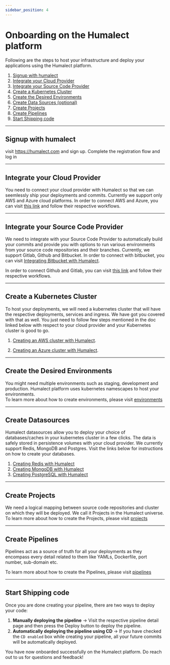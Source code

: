 ```yaml
---
sidebar_position: 4
---
```


# Onboarding on the Humalect platform

Following are the steps to host your infrastructure and deploy your applications using the Humalect platform.

1. [Signup with humalect](#signup-with-humalect)
2. [Integrate your Cloud Provider](#integrate-your-cloud-provider)
3. [Integrate your Source Code Provider](#integrate-your-source-code-provider)
4. [Create a Kubernetes Cluster](#create-a-kubernetes-cluster)
5. [Create the Desired Environments](#create-the-desired-environments)
6. [Create Data Sources (optional)](#create-data-sources)
7. [Create Projects](#create-projects)
8. [Create Pipelines](#create-pipelines)
9. [Start Shipping code](#start-shipping-code)


---
## Signup with humalect

visit https://humalect.com and sign up. Complete the registration flow and log in

---
## Integrate your Cloud Provider

You need to connect your cloud provider with Humalect so that we can seemlessly ship your deployments and commits. Currently we support only AWS and Azure cloud platforms. In order to connect AWS and Azure, you can visit [this link](https://console.humalect.com/user/integrations) and follow their respective workflows.

---
## Integrate your Source Code Provider

We need to integrate with your Source Code Provider to automatically build your commits and provide you with options to run various environments from your source code repositories and their branches. Currently, we support Gitlab, Github and Bitbucket. In order to connect with bitbucket, you can visit  [Integrating Bitbucket with Humalect](./../Integrations/Bitbucket).
<!-- TODO
2. [Integrating Gitlab with Humalect](https://docs.humalect.com/en/integrations/bitbucket).
3. [Integrating Github with Humalect](https://docs.humalect.com/en/integrations/bitbucket). -->
In order to connect Github and Gitlab, you can visit [this link](https://console.humalect.com/user/integrations) and follow their respective workflows.

---
## Create a Kubernetes Cluster
To host your deployments, we will need a kubernetes cluster that will have the respective deployments, services and ingress. We have got you covered with that as well. You just need to follow few steps mentioned in the doc linked below with respect to your cloud provider and your Kubernetes cluster is good to go.

1. [Creating an AWS cluster with Humalect](./../Clusters/create-an-AWS-cluster).

2. [Creating an Azure cluster with Humalect](./../Clusters/create-an-Azure-cluster).


---
## Create the Desired Environments
You might need multiple environments such as staging, development and production. Humalect platform uses kubernetes namescapes to host your environments.  
To learn more about how to create environments, please visit [environments](./../Environments/Overview)


---
## Create Datasources
Humalect datasources allow you to deploy your choice of databases/caches in your kubernetes cluster in a few clicks. The data is safely stored in persistence volumes with your cloud provider. We currently support Redis, MongoDB and Postgres.
Visit the links below for instructions on how to create your databases.

1. [Creating Redis with Humalect](./../DataSources/Redis)
2. [Creating MongoDB with Humalect](./../Datasources/MongoDB)
3. [Creating PostgreSQL with Humalect](./../DataSources/Postgres)
---
## Create Projects
We need a logical mapping between source code repositories and cluster on which they will be deployed. We call it Projects in the Humalect universe.
To learn more about how to create the Projects, please visit [projects](./../projects/overview)

---
## Create Pipelines
Pipelines act as a source of truth for all your deployments as they encompass every detail related to them like YAMLs, Dockerfile, port number, sub-domain etc.

To learn more about how to create the Pipelines, please visit [pipelines](./../Pipelines/overview)


---
## Start Shipping code
Once you are done creating your pipeline, there are two ways to deploy your code:
1. **Manually deploying the pipeline** -> Visit the respective pipeline detail page and then press the Deploy button to deploy the pipeline.
2. **Automatically deploying the pipeline using CD** -> If you have checked the `CD enabled` box while creating your pipeline, all your future commits will be automatically deployed.

You have now onboarded successfully on the Humalect platform. Do reach out to us for questions and feedback!

